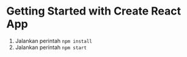# Getting Started with Create React App

1.  Jalankan perintah `npm install`
2.  Jalankan perintah `npm start`